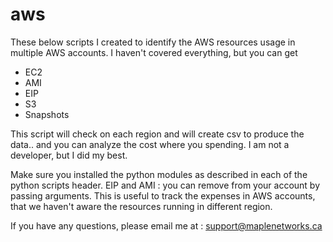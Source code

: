 # aws
These below scripts I created to identify the AWS resources usage in multiple AWS accounts. 
I haven't covered everything, but you can get

* EC2
* AMI
* EIP
* S3
* Snapshots

This script will check on each region and will create csv to produce the data.. and you can analyze the cost where you spending.
I am not a developer, but I did my best.

Make sure you installed the python modules as described in each of the python scripts header.
EIP and AMI : you can remove from your account by passing arguments.
This is useful to track the expenses in AWS accounts, that we haven't aware the resources running in different region.

If you have any questions, please email me at : support@maplenetworks.ca